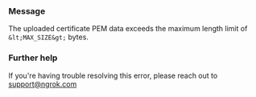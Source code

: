 
### Message
The uploaded certificate PEM data exceeds the maximum length limit of `&lt;MAX_SIZE&gt;` bytes.

### Further help
If you're having trouble resolving this error, please reach out to [support@ngrok.com](mailto:support@ngrok.com?subject=Help%20with%20ERR_NGROK_1921)

